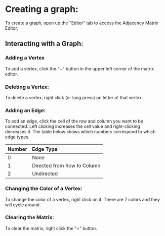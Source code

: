 # Creating a graph:
To create a graph, open up the "Editor" tab to access the Adjacency Matrix Editor.

## Interacting with a Graph:
### Adding a Vertex
To add a vertex, click the "+" button in the upper left corner of the matrix editor.

### Deleting a Vertex:
To delete a vertex, right click (or long press) on letter of that vertex.

### Adding an Edge:
To add an edge, click the cell of the row and column you want to be connected. Left clicking increases the cell value and right-clicking decreases it. The table below shows which numbers correspond to which edge types.

| Number | Edge Type                   |
| ------ | :-------------------------- |
| 0      | None                        |
| 1      | Directed from Row to Column |
| 2      | Undirected                  |

### Changing the Color of a Vertex:
To change the color of a vertex, right click on it. There are 7 colors and they will cycle around.

### Clearing the Matrix:
To clear the matrix, right click the "+" button.